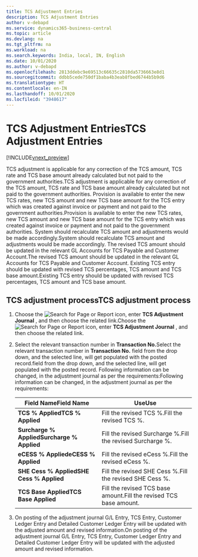 ```yaml
---
title: TCS Adjustment Entries
description: TCS Adjustment Entries
author: v-debapd
ms.service: dynamics365-business-central
ms.topic: article
ms.devlang: na
ms.tgt_pltfrm: na
ms.workload: na
ms.search.keywords: India, local, IN, English
ms.date: 10/01/2020
ms.author: v-debapd
ms.openlocfilehash: 2813ddebc9e69513c66635c2810da5736663e8d1
ms.sourcegitcommit: ddbb5cede750df1baba4b3eab8fbed6744b5b9d6
ms.translationtype: HT
ms.contentlocale: en-IN
ms.lasthandoff: 10/01/2020
ms.locfileid: "3948617"
---
```

# <a name="tcs-adjustment-entries"></a><span data-ttu-id="b63a8-103">TCS Adjustment Entries</span><span class="sxs-lookup"><span data-stu-id="b63a8-103">TCS Adjustment Entries</span></span>

[!INCLUDE[vnext_preview](../../includes/vnext_preview.md)]

<span data-ttu-id="b63a8-104">TCS adjustment is applicable for any correction of the TCS amount, TCS rate and TCS base amount already calculated but not paid to the government authorities.</span><span class="sxs-lookup"><span data-stu-id="b63a8-104">TCS adjustment is applicable for any correction of the TCS amount, TCS rate and TCS base amount already calculated but not paid to the government authorities.</span></span> <span data-ttu-id="b63a8-105">Provision is available to enter the new TCS rates, new TCS amount and new TCS base amount for the TCS entry which was created against invoice or payment and not paid to the government authorities.</span><span class="sxs-lookup"><span data-stu-id="b63a8-105">Provision is available to enter the new TCS rates, new TCS amount and new TCS base amount for the TCS entry which was created against invoice or payment and not paid to the government authorities.</span></span> <span data-ttu-id="b63a8-106">System should recalculate TCS amount and adjustments would be made accordingly.</span><span class="sxs-lookup"><span data-stu-id="b63a8-106">System should recalculate TCS amount and adjustments would be made accordingly.</span></span> <span data-ttu-id="b63a8-107">The revised TCS amount should be updated in the relevant GL Accounts for TCS Payable and Customer Account.</span><span class="sxs-lookup"><span data-stu-id="b63a8-107">The revised TCS amount should be updated in the relevant GL Accounts for TCS Payable and Customer Account.</span></span> <span data-ttu-id="b63a8-108">Existing TCS entry should be updated with revised TCS percentages, TCS amount and TCS base amount.</span><span class="sxs-lookup"><span data-stu-id="b63a8-108">Existing TCS entry should be updated with revised TCS percentages, TCS amount and TCS base amount.</span></span>

## <a name="tcs-adjustment-process"></a><span data-ttu-id="b63a8-109">TCS adjustment process</span><span class="sxs-lookup"><span data-stu-id="b63a8-109">TCS adjustment process</span></span>

1. <span data-ttu-id="b63a8-110">Choose the ![Search for Page or Report](image/search_small.png "Search for Page or Report icon") icon, enter **TCS Adjustment Journal** , and then choose the related link.</span><span class="sxs-lookup"><span data-stu-id="b63a8-110">Choose the ![Search for Page or Report](image/search_small.png "Search for Page or Report icon") icon, enter **TCS Adjustment Journal** , and then choose the related link.</span></span>
2. <span data-ttu-id="b63a8-111">Select the relevant transaction number in **Transaction No.**</span><span class="sxs-lookup"><span data-stu-id="b63a8-111">Select the relevant transaction number in **Transaction No.**</span></span> <span data-ttu-id="b63a8-112">field from the drop down, and the selected line, will get populated with the posted record.</span><span class="sxs-lookup"><span data-stu-id="b63a8-112">field from the drop down, and the selected line, will get populated with the posted record.</span></span> <span data-ttu-id="b63a8-113">Following information can be changed, in the adjustment journal as per the requirements:</span><span class="sxs-lookup"><span data-stu-id="b63a8-113">Following information can be changed, in the adjustment journal as per the requirements:</span></span>
  
    |<span data-ttu-id="b63a8-114">Field Name</span><span class="sxs-lookup"><span data-stu-id="b63a8-114">Field Name</span></span>|<span data-ttu-id="b63a8-115">Use</span><span class="sxs-lookup"><span data-stu-id="b63a8-115">Use</span></span>|
    |----------------------------------|---------------------------------------|  
    |<span data-ttu-id="b63a8-116">**TCS % Applied**</span><span class="sxs-lookup"><span data-stu-id="b63a8-116">**TCS % Applied**</span></span>|<span data-ttu-id="b63a8-117">Fill the revised TCS %.</span><span class="sxs-lookup"><span data-stu-id="b63a8-117">Fill the revised TCS %.</span></span>|  
    |<span data-ttu-id="b63a8-118">**Surcharge % Applied**</span><span class="sxs-lookup"><span data-stu-id="b63a8-118">**Surcharge % Applied**</span></span>|<span data-ttu-id="b63a8-119">Fill the revised Surcharge %.</span><span class="sxs-lookup"><span data-stu-id="b63a8-119">Fill the revised Surcharge %.</span></span>|
    |<span data-ttu-id="b63a8-120">**eCESS % Applied**</span><span class="sxs-lookup"><span data-stu-id="b63a8-120">**eCESS % Applied**</span></span>| <span data-ttu-id="b63a8-121">Fill the revised eCess %.</span><span class="sxs-lookup"><span data-stu-id="b63a8-121">Fill the revised eCess %.</span></span>|
    |<span data-ttu-id="b63a8-122">**SHE Cess % Applied**</span><span class="sxs-lookup"><span data-stu-id="b63a8-122">**SHE Cess % Applied**</span></span>|<span data-ttu-id="b63a8-123">Fill the revised SHE Cess %.</span><span class="sxs-lookup"><span data-stu-id="b63a8-123">Fill the revised SHE Cess %.</span></span>|
    |<span data-ttu-id="b63a8-124">**TCS Base Applied**</span><span class="sxs-lookup"><span data-stu-id="b63a8-124">**TCS Base Applied**</span></span>|<span data-ttu-id="b63a8-125">Fill the revised TCS base amount.</span><span class="sxs-lookup"><span data-stu-id="b63a8-125">Fill the revised TCS base amount.</span></span>|

3. <span data-ttu-id="b63a8-126">On posting of the adjustment journal G/L Entry, TCS Entry, Customer Ledger Entry and Detailed Customer Ledger Entry will be updated with the adjusted amount and revised information.</span><span class="sxs-lookup"><span data-stu-id="b63a8-126">On posting of the adjustment journal G/L Entry, TCS Entry, Customer Ledger Entry and Detailed Customer Ledger Entry will be updated with the adjusted amount and revised information.</span></span>
























